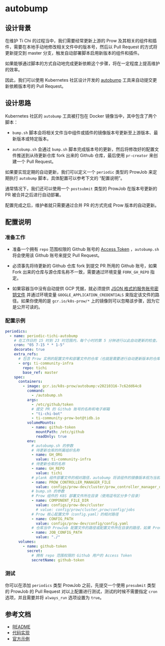 # autobump

## 设计背景

在维护 Ti Chi 的过程当中，我们需要经常更新上游的 Prow 及其相关的组件和插件，需要在本地手动地修改相关文件中的版本号，然后以 Pull Request 的方式将更新提交到 master 分支，触发自动部署脚本启用新版本的组件和插件。

如果能够通过脚本的方式自动地完成更新依赖这个步骤，将在一定程度上提高维护的效率。

因此，我们可以使用 Kubernetes 社区设计开发的 [autobump](https://github.com/kubernetes/test-infra/tree/master/prow/cmd/autobump) 工具来自动提交更新依赖版本号的 Pull Request。

## 设计思路

Kubernetes 社区的 `autobump` 工具被打包在 Docker 镜像当中，其中包含了两个脚本：

- `bump.sh` 脚本会将相关文件当中组件或插件的镜像版本号更新至上游版本、最新版本或特定版本。
  
- `autobump.sh` 会通过 `bump.sh` 脚本完成版本号的更新，然后将修改好的配置文件推送到从待更新仓库 fork 出来的 Github 仓库，最后使用 `pr-creator` 来创建一个 Pull Request。

如果要实现定期的自动更新，我们可以定义一个 `periodic` 类型的 ProwJob 来定期执行 `autobump` 脚本，具体配置可以参考下文的 “配置说明”。

通常情况下，我们还可以使用一个 `postsubmit` 类型的 ProwJob 在版本号更新的 PR 被合并之后进行自动部署。

配置完成之后，维护者就只需要通过合并 PR 的方式完成 Prow 版本的自动更新。

## 配置说明

### 准备工作

- 准备一个拥有 `repo` 范围权限的 Github 账号的 [Access Token](https://github.com/settings/tokens) ，`autobump.sh` 将会使用该 Github 账号来提交 Pull Request。
  
- 必须事先将待更新的 Github 仓库 fork 到提交 PR 所用的 Github 账号，如果 Fork 出来的仓库与源仓库名称不一致，需要通过环境变量 `FORK_GH_REPO` 指定。

- 如果容器当中没有自动提供 GCP 凭据，就必须提供 [JSON 格式的服务账号密钥文件](https://cloud.google.com/iam/docs/creating-managing-service-account-keys) 并通过环境变量 `GOOGLE_APPLICATION_CREDENTIALS` 来指定该文件的路径。如果你使用的是 `gcr.io/k8s-prow/*` 上的镜像则可以忽略该步骤，因为它是公开可读的。
  
### 配置示例

```yaml
periodics:
  - name: periodic-tichi-autobump
    # 在工作日的 15 时到 23 时范围内，每个小时的第 5 分钟进行以此自动更新的检查。
    cron: "05 7-15 * * 1-5"
    decorate: true
    extra_refs:
      # 包含 Prow 实例的配置文件和部署文件的仓库（也就是需要进行自动更新版本的仓库）
      - org: ti-community-infra
        repo: tichi
        base_ref: master
    spec:
      containers:
        - image: gcr.io/k8s-prow/autobump:v20210316-7c62dd64c8
          command:
            - /autobump.sh
          args:
            - /etc/github/token
            # 提交 PR 的 Github 账号的名称和电子邮箱
            - "ti-chi-bot"
            - ti-community-prow-bot@tidb.io
          volumeMounts:
            - name: github-token
              mountPath: /etc/github
              readOnly: true
          env:
            # autobump.sh 的参数
            # 待更新仓库的所属组织名称
            - name: GH_ORG
              value: ti-community-infra
            # 待更新仓库的名称
            - name: GH_REPO
              value: tichi
            # plank 组件部署文件的相对路径，autobump 将该组件的镜像版本视为当前版本（旧的版本）
            - name: PROW_CONTROLLER_MANAGER_FILE
              value: configs/prow-dev/cluster/prow_controller_manager_deployment.yaml
            # bump.sh 的参数
            # Prow 组件的 K8S 部署文件所在目录（使用逗号区分多个目录）
            - name: COMPONENT_FILE_DIR
              value: configs/prow-dev/cluster
              # value: config/prow/cluster,prow/config/jobs
            # Prow 核心配置文件（config.yaml）的相对路径
            - name: CONFIG_PATH
              value: configs/prow-dev/config/config.yaml
            # 仓库当中 ProwJob 配置文件的路径或配置文件所在目录的路径，如果 ProwJob 的配置定义在 config.yaml 文件当中则可忽略该配置
            - name: JOB_CONFIG_PATH
              value: "./"
      volumes:
        - name: github-token
          secret:
            # 拥有 repo 范围权限的 Github 用户的 Access Token
            secretName: github-token
```

### 测试

你可以在添加 `periodics` 类型 ProwJob 之前，先提交一个使用 `presubmit` 类型的 ProwJob 的 Pull Request 对以上配置进行测试，测试的时候不需要指定 `cron` 选项，并且需要并将 `always_run` 选项设置为 `true`。

## 参考文档

- [README](https://github.com/kubernetes/test-infra/blob/master/prow/cmd/autobump/README.md)
- [代码实现](https://github.com/kubernetes/test-infra/tree/master/prow/cmd/autobump)
- [官方示例](https://github.com/kubernetes/test-infra/blob/master/prow/cmd/autobump/example-periodic.yaml)
